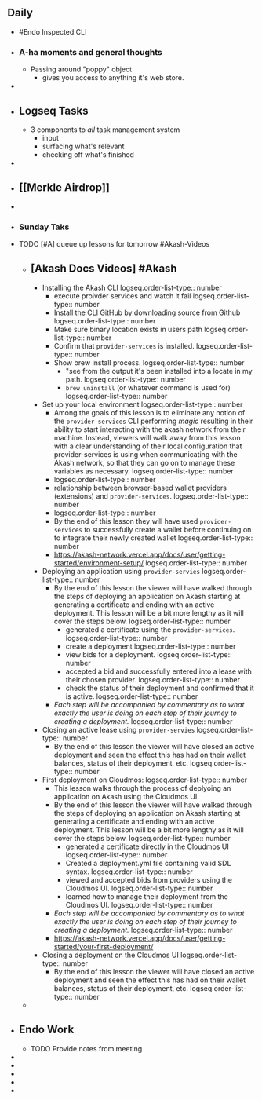 ## Daily
- #Endo Inspected CLI
- ### A-ha moments and general thoughts
	- Passing around "poppy" object
		- gives you access to anything it's web store.
-
- ## Logseq Tasks
	- 3 components to *all* task management system
		- input
		- surfacing what's relevant
		- checking off what's finished
-
- ## [[Merkle Airdrop]]
-
- ### Sunday Taks
- TODO [#A] queue up lessons for tomorrow #Akash-Videos
	- ## [Akash Docs Videos] #Akash
		- Installing the Akash CLI
		  logseq.order-list-type:: number
			- execute proivder services and watch it fail
			  logseq.order-list-type:: number
			- Install the CLI GitHub by downloading source from Github
			  logseq.order-list-type:: number
			- Make sure binary location exists in users path
			  logseq.order-list-type:: number
			- Confirm that `provider-services` is installed.
			  logseq.order-list-type:: number
			- Show brew install process.
			  logseq.order-list-type:: number
				- "see from the output it's been installed into a locate in my path.
				  logseq.order-list-type:: number
				- `brew uninstall` (or whatever command is used for)
				  logseq.order-list-type:: number
		- Set up your local environment
		  logseq.order-list-type:: number
			- Among the goals of this lesson is to eliminate any notion of the `provider-services` CLI performing *magic* resulting in their ability to start interacting with the akash network from their machine. Instead, viewers will walk away from this lesson with a clear understanding of their local configuration  that provider-services is using when communicating with the Akash network, so that they can go on to manage these variables as necessary.
			  logseq.order-list-type:: number
			- logseq.order-list-type:: number
			- relationship between browser-based wallet providers (extensions) and `provider-services`.
			  logseq.order-list-type:: number
			- logseq.order-list-type:: number
			- By the end of this lesson they will have used `provider-services` to successfully create a wallet before continuing on to integrate their newly created wallet
			  logseq.order-list-type:: number
			- https://akash-network.vercel.app/docs/user/getting-started/environment-setup/
			  logseq.order-list-type:: number
		- Deploying an application using `provider-servies`
		  logseq.order-list-type:: number
			- By the end of this lesson the viewer will have walked through the steps of deploying an application on Akash starting at generating a certificate and ending with an active deployment. This lesson will be a bit more lengthy as it will cover the steps below.
			  logseq.order-list-type:: number
				- generated a certificate using the `provider-services`.
				  logseq.order-list-type:: number
				- create a deployment
				  logseq.order-list-type:: number
				- view bids for a deployment.
				  logseq.order-list-type:: number
				- accepted a bid and successfully entered into a lease with their chosen provider.
				  logseq.order-list-type:: number
				- check the status of their deployment and confirmed that it is active.
				  logseq.order-list-type:: number
			- *Each step will be accompanied by commentary as to what exactly the user is doing on each step of their journey to creating a deployment.*
			  logseq.order-list-type:: number
		- Closing an active lease using `provider-servies`
		  logseq.order-list-type:: number
			- By the end of this lesson the viewer will have closed an active deployment and seen the effect this has had on their wallet balances, status of their deployment, etc.
			  logseq.order-list-type:: number
		- First deployment on Cloudmos:
		  logseq.order-list-type:: number
			- This lesson walks through the process of deplyoing an application on Akash using the Cloudmos UI.
			- By the end of this lesson the viewer will have walked through the steps of deploying an application on Akash starting at generating a certificate and ending with an active deployment. This lesson will be a bit more lengthy as it will cover the steps below.
			  logseq.order-list-type:: number
				- generated a certificate directly in the Cloudmos UI
				  logseq.order-list-type:: number
				- Created a deployment.yml file containing valid SDL syntax.
				  logseq.order-list-type:: number
				- viewed and accepted bids from providers using the Cloudmos UI.
				  logseq.order-list-type:: number
				- learned how to manage their deployment from the Cloudmos UI.
				  logseq.order-list-type:: number
			- *Each step will be accompanied by commentary as to what exactly the user is doing on each step of their journey to creating a deployment.*
			  logseq.order-list-type:: number
			- https://akash-network.vercel.app/docs/user/getting-started/your-first-deployment/
		- Closing a deployment on the Cloudmos UI
		  logseq.order-list-type:: number
			- By the end of this lesson the viewer will have closed an active deployment and seen the effect this has had on their wallet balances, status of their deployment, etc.
			  logseq.order-list-type:: number
	-
- ## Endo Work
	- TODO Provide notes from meeting
-
-
-
-
-